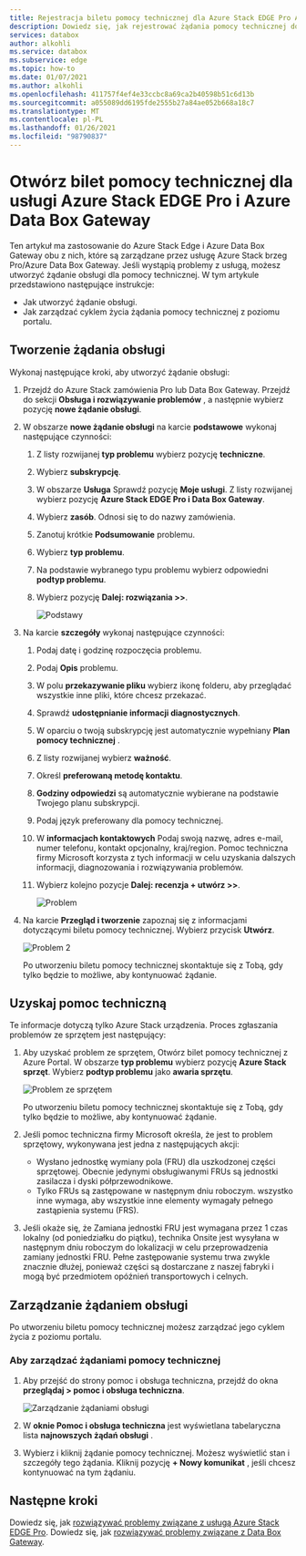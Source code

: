 ```yaml
---
title: Rejestracja biletu pomocy technicznej dla Azure Stack EDGE Pro Azure Data Box Gateway | Microsoft Docs
description: Dowiedz się, jak rejestrować żądania pomocy technicznej dotyczące problemów związanych z zamówieniami Azure Stack EDGE Pro lub Data Box Gateway.
services: databox
author: alkohli
ms.service: databox
ms.subservice: edge
ms.topic: how-to
ms.date: 01/07/2021
ms.author: alkohli
ms.openlocfilehash: 411757f4ef4e33ccbc8a69ca2b40598b51c6d13b
ms.sourcegitcommit: a055089dd6195fde2555b27a84ae052b668a18c7
ms.translationtype: MT
ms.contentlocale: pl-PL
ms.lasthandoff: 01/26/2021
ms.locfileid: "98790837"
---
```

# <a name="open-a-support-ticket-for-azure-stack-edge-pro-and-azure-data-box-gateway"></a>Otwórz bilet pomocy technicznej dla usługi Azure Stack EDGE Pro i Azure Data Box Gateway

Ten artykuł ma zastosowanie do Azure Stack Edge i Azure Data Box Gateway obu z nich, które są zarządzane przez usługę Azure Stack brzeg Pro/Azure Data Box Gateway. Jeśli wystąpią problemy z usługą, możesz utworzyć żądanie obsługi dla pomocy technicznej. W tym artykule przedstawiono następujące instrukcje:

* Jak utworzyć żądanie obsługi.
* Jak zarządzać cyklem życia żądania pomocy technicznej z poziomu portalu.

## <a name="create-a-support-request"></a>Tworzenie żądania obsługi

Wykonaj następujące kroki, aby utworzyć żądanie obsługi:

1. Przejdź do Azure Stack zamówienia Pro lub Data Box Gateway. Przejdź do sekcji **Obsługa i rozwiązywanie problemów** , a następnie wybierz pozycję **nowe żądanie obsługi**.

2. W obszarze **nowe żądanie obsługi** na karcie **podstawowe** wykonaj następujące czynności:

    1. Z listy rozwijanej **typ problemu** wybierz pozycję **techniczne**.
    2. Wybierz **subskrypcję**.
    3. W obszarze **Usługa** Sprawdź pozycję **Moje usługi**. Z listy rozwijanej wybierz pozycję **Azure Stack EDGE Pro i Data Box Gateway**.
    4. Wybierz **zasób**. Odnosi się to do nazwy zamówienia.
    5. Zanotuj krótkie **Podsumowanie** problemu. 
    6. Wybierz **typ problemu**.
    7. Na podstawie wybranego typu problemu wybierz odpowiedni **podtyp problemu**.
    8. Wybierz pozycję **Dalej: rozwiązania >>**.

        ![Podstawy](./media/azure-stack-edge-contact-microsoft-support/data-box-edge-support-request-1.png)

3. Na karcie **szczegóły** wykonaj następujące czynności:

    1. Podaj datę i godzinę rozpoczęcia problemu.
    2. Podaj **Opis** problemu.
    3. W polu **przekazywanie pliku** wybierz ikonę folderu, aby przeglądać wszystkie inne pliki, które chcesz przekazać.
    4. Sprawdź **udostępnianie informacji diagnostycznych**.
    5. W oparciu o twoją subskrypcję jest automatycznie wypełniany **Plan pomocy technicznej** .
    6. Z listy rozwijanej wybierz **ważność**.
    7. Określ **preferowaną metodę kontaktu**.
    8. **Godziny odpowiedzi** są automatycznie wybierane na podstawie Twojego planu subskrypcji.
    9. Podaj język preferowany dla pomocy technicznej.
    10. W **informacjach kontaktowych** Podaj swoją nazwę, adres e-mail, numer telefonu, kontakt opcjonalny, kraj/region. Pomoc techniczna firmy Microsoft korzysta z tych informacji w celu uzyskania dalszych informacji, diagnozowania i rozwiązywania problemów. 
    11. Wybierz kolejno pozycje **Dalej: recenzja + utwórz >>**.

        ![Problem](./media/azure-stack-edge-contact-microsoft-support/data-box-edge-support-request-2.png)

4. Na karcie **Przegląd i tworzenie** zapoznaj się z informacjami dotyczącymi biletu pomocy technicznej. Wybierz przycisk **Utwórz**. 

    ![Problem 2](./media/azure-stack-edge-contact-microsoft-support/data-box-edge-support-request-3.png)

    Po utworzeniu biletu pomocy technicznej skontaktuje się z Tobą, gdy tylko będzie to możliwe, aby kontynuować żądanie.

## <a name="get-hardware-support"></a>Uzyskaj pomoc techniczną

Te informacje dotyczą tylko Azure Stack urządzenia. Proces zgłaszania problemów ze sprzętem jest następujący:

1. Aby uzyskać problem ze sprzętem, Otwórz bilet pomocy technicznej z Azure Portal. W obszarze **typ problemu** wybierz pozycję **Azure Stack sprzęt**. Wybierz **podtyp problemu** jako **awaria sprzętu**.

    ![Problem ze sprzętem](./media/azure-stack-edge-contact-microsoft-support/data-box-edge-hardware-issue-1.png)

    Po utworzeniu biletu pomocy technicznej skontaktuje się z Tobą, gdy tylko będzie to możliwe, aby kontynuować żądanie.

2. Jeśli pomoc techniczna firmy Microsoft określa, że jest to problem sprzętowy, wykonywana jest jedna z następujących akcji:

    * Wysłano jednostkę wymiany pola (FRU) dla uszkodzonej części sprzętowej. Obecnie jedynymi obsługiwanymi FRUs są jednostki zasilacza i dyski półprzewodnikowe.
    * Tylko FRUs są zastępowane w następnym dniu roboczym. wszystko inne wymaga, aby wszystkie inne elementy wymagały pełnego zastąpienia systemu (FRS).

3. Jeśli okaże się, że Zamiana jednostki FRU jest wymagana przez 1 czas lokalny (od poniedziałku do piątku), technika Onsite jest wysyłana w następnym dniu roboczym do lokalizacji w celu przeprowadzenia zamiany jednostki FRU. Pełne zastępowanie systemu trwa zwykle znacznie dłużej, ponieważ części są dostarczane z naszej fabryki i mogą być przedmiotem opóźnień transportowych i celnych.

## <a name="manage-a-support-request"></a>Zarządzanie żądaniem obsługi

Po utworzeniu biletu pomocy technicznej możesz zarządzać jego cyklem życia z poziomu portalu.

### <a name="to-manage-your-support-requests"></a>Aby zarządzać żądaniami pomocy technicznej

1. Aby przejść do strony pomoc i obsługa techniczna, przejdź do okna **przeglądaj > pomoc i obsługa techniczna**.

    ![Zarządzanie żądaniami obsługi](./media/azure-stack-edge-contact-microsoft-support/data-box-edge-manage-support-request-1.png)

2. W **oknie Pomoc i obsługa techniczna** jest wyświetlana tabelaryczna lista **najnowszych żądań obsługi** .

    <!--[Manage support requests](./media/azure-stack-edge-contact-microsoft-support/data-box-edge-support-request-1.png)--> 

3. Wybierz i kliknij żądanie pomocy technicznej. Możesz wyświetlić stan i szczegóły tego żądania. Kliknij pozycję **+ Nowy komunikat** , jeśli chcesz kontynuować na tym żądaniu.

## <a name="next-steps"></a>Następne kroki

Dowiedz się, jak [rozwiązywać problemy związane z usługą Azure Stack EDGE Pro](azure-stack-edge-troubleshoot.md).
Dowiedz się, jak [rozwiązywać problemy związane z Data Box Gateway](../databox-gateway/data-box-gateway-troubleshoot.md).